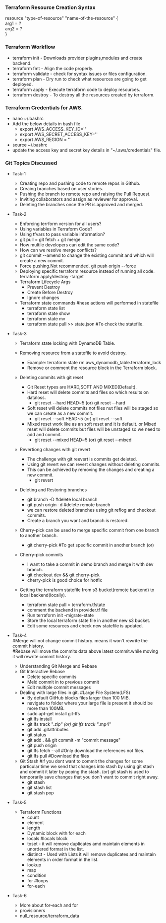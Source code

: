### Terraform Resource Creation Syntax
resource "type-of-resource" "name-of-the-resource" {  
    arg1 = ?   
    arg2 = ?   
}   

### Terraform Workflow   
* terraform init  -  Downloads provider plugins,modules and create backend.   
* terraform fmt   - Align the code properly.     
* terraform validate - check for syntax issues or files configuration.   
* terraform plan - Dry run to check what resources are going to get deployed.   
* terraform apply - Execute terraform code to deploy resources.   
* terraform destroy - To destroy all the resources created by terraform.    

### Terraform Credentials for AWS.   
* nano ~/.bashrc   
* Add the below details in bash file     
   - export AWS_ACCESS_KEY_ID=''      
   - export AWS_SECRET_ACCESS_KEY=''     
   - export AWS_REGION = ''   
* source ~/.bashrc     
* update the access key and secret key details in  "~/.aws/credentials" file.

### Git Topics Discussed
* Task-1 
   - Creating repo and pushing code to remote repos in Github.   
   - Creaing branches based on user stories.    
   - Pushing the branch to remote repo and raising the Pull Request.      
   - Inviting collaborators and assign as reviewer for approval.     
   - Deleting the branches once the PR is approved and merged.  


* Task-2  
   - Enforcing terrform version for all users?  
   - Using variables in Terraform Code?     
   - Using tfvars to pass variable information?  
   - git pull = git fetch + git merge 
   - How multile developers can edit the same code?       
   - How can we resolve merge conflicts?     
   - git commit --amend  to change the existing commit and which will create a new commit.    
   - Force pushing.Not recommended. git push origin <branch-name> --force    
   - Deploying specific terraform resource instead of running all code.     
      terraform apply/destroy -target <resource>   
   - Terraform Lifecycle Args    
      - Prevent Destroy   
      - Create Before Destroy   
      - Ignore changes   
   - Terraform state commands    #hese actions will performed in statefile   
      - terraform state list       
      - terraform state show <resource>     
      - terraform state mv<resource-old-name> <resource-new-name>    
      - terraform state pull >> state.json  #To check the statefile.  

* Task-3    
   - Terraform state locking with DynamoDB Table.       
   - Removing resource from a statefile to avoid  destroy.    
      - Example: terraform state rm aws_dynamodb_table.terraform_lock   
      - Remove or comment the resource block in the Terraform block.     
   - Deleting commits with git reset              
      - Git Reset types are HARD,SOFT AND MIXED(Default).               
      - Hard reset will delete commits and files so which results on dataloss.               
         - git reset --hard HEAD~5 (or) git reset --hard <commit-id>             
      - Soft reset will delete commits not files nut files will be staged so we can create as a new commit.                
         - git reset --soft  HEAD~5 (or) git reset --soft <commit-id>            
      - Mixed reset work like as an soft reset and it is default.  or Mixed reset will delete commits but files will be unstaged so we need to add and commit.           
         - git reset --mixed HEAD~5 (or) git reset --mixed <commit-id>   

   - Revertiong changes with git revert            
      - The challenge with git reevert is commits get deleted.               
      - Using git revert we can revert changes without deleting commits.          
      - This can be achieved by removing the changes and creating a new commit.      
         - git revert <commit-id>       
         

   - Deleting and Restoring branches      
      - git branch -D <branch-name>  #delete local branch          
      - git push origin -d <branch-name>   #delete remote branch     
      - we can restore deleted branches using git reflog and checkout commits.
      - Create a branch you want and branch is restored.    

   - Cherry-pick can be used to merge specific commit from one branch to another branch.   
      - git cherry-pick <commit-id>   #To get specific commit in another branch  (or)     

   - Cherry-pick commits    
      - I want to take a commit in demo branch and merge it with dev branch.     
      - git checkout dev && git cherry-pick <commit-id-in-demo-branch>      
      - cherry-pick is good choice for hotfix      
    
   - Getting the terraform statefile from s3 bucket(remote backend) to local backend(locally).
      - terraform state pull > terraform.tfstate
      - comment the backend in provider.tf file
      - Run terraform init -migrate-state 
      - Store the local terraform state file in another new s3 bucket.
      - Edit some resources and check new statefile is updated.   

* Task-4         
   #Merge will not change commit history. means it won't rewrite the commit history.                  
   #Rebase will move the commits data above latest commit.while moving it will rewrite commit history.              
   - Understanding Git Merge and Rebase         
   - Git Interactive Rebase    
      - Delete specific commits    
      - Meld commit in to previous commit     
      - Edit multiple commit messages    
   - Dealing with large files in git.  #Large File System(LFS)    
      - By default GitHub blocks files larger than 100 MiB.     
      - navigate to folder where your large file is present it should be more than 100MB.    
      - sudo apt-get install git-lfs     
      - git lfs install    
      - git lfs track "*.zip" (or) git lfs track "*.mp4"  
      - git add .gitattributes        
      - git status          
      - git add . && git commit -m "commit message"               
      - git push origin <branch-name>             
      - git lfs fetch --all    #Only download the references not files.    
      - git lfs pull    #Download the files    
   - Git Stash  #if you dont want to commit the changes for some particular time we send that changes into stash by using git stash and commit it later by poping the stash.  (or)  git stash is used to temporarily save changes that you don't want to commit right away.     
      - git stash    
      - git stash list    
      - git stash pop    
* Task-5
   - Terraform Functions
      - count       
      - element    
      - length    
      - Dynamic block with for each 
      - locals #locals block           
      - toset   - it will remove duplicates amd maintain elements in unordered format in the  list.                 
      - distinct - Used with Lists it will remove duplicates and maintain elements in order format in the list.             
      - lookup      
      - map   
      - condition       
      - for   #loops       
      - for-each     
* Task-6   
   - More about for-each and for      
   - provisioners      
   - null_resource/terraform_data       

   


